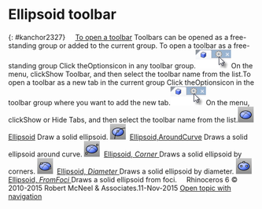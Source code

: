 ---
---


# Ellipsoid toolbar
{: #kanchor2327}
 [![images/transparent.gif](images/transparent.gif)To open a toolbar](javascript:void(0);) Toolbars can be opened as a free-standing group or added to the current group.
To open a toolbar as a free-standing group
Click theOptionsicon in any toolbar group.![images/toolbar-howtoopen.png](images/toolbar-howtoopen.png)On the menu, clickShow Toolbar, and then select the toolbar name from the list.To open a toolbar as a new tab in the current group
Click theOptionsicon in the toolbar group where you want to add the new tab.![images/toolbar-howtoopen.png](images/toolbar-howtoopen.png)On the menu, clickShow or Hide Tabs, and then select the toolbar name from the list.![images/ellipsoid.png](images/ellipsoid.png) [Ellipsoid](ellipsoid.html) 
Draw a solid ellipsoid.
![images/ellipsoid-aroundcurve.png](images/ellipsoid-aroundcurve.png) [Ellipsoid,AroundCurve](ellipsoid.html#aroundcurve) 
Draws a solid ellipsoid around curve.
![images/ellipsoid-corners.png](images/ellipsoid-corners.png) [Ellipsoid, *Corner* ](ellipsoid.html#corner) 
Draws a solid ellipsoid by corners.
![images/ellipsoid-diameter.png](images/ellipsoid-diameter.png) [Ellipsoid, *Diameter* ](ellipsoid.html#diameter) 
Draws a solid ellipsoid by diameter.
![images/ellipsoid-foci.png](images/ellipsoid-foci.png) [Ellipsoid, *FromFoci* ](ellipsoid.html#fromfoci) 
Draws a solid ellipsoid from foci.
&#160;
&#160;
Rhinoceros 6 © 2010-2015 Robert McNeel &amp; Associates.11-Nov-2015
 [Open topic with navigation](ellipsoid-toolbar.html) 

